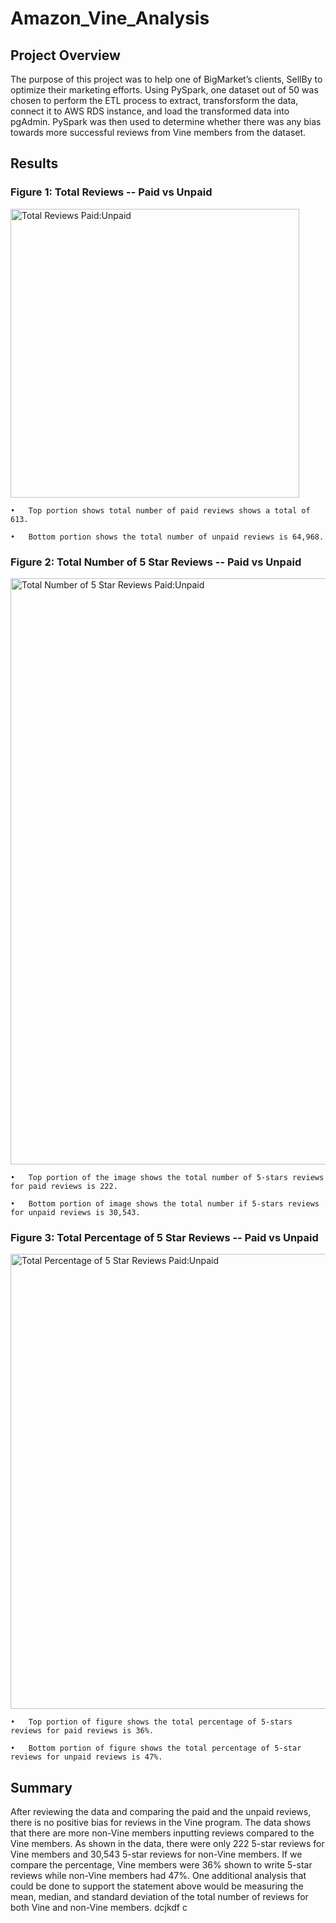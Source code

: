 # Amazon_Vine_Analysis

## Project Overview
The purpose of this project was to help one of BigMarket’s clients, SellBy to optimize their marketing efforts. Using PySpark, one dataset out of 50 was chosen to perform the ETL process to extract, transforsform the data, connect it to AWS RDS instance, and load the transformed data into pgAdmin. PySpark was then used to determine whether there was any bias towards more successful reviews from Vine members from the dataset.

## Results

### Figure 1: Total Reviews -- Paid vs Unpaid
<img width="462" alt="Total Reviews Paid:Unpaid" src="https://user-images.githubusercontent.com/110318652/212209414-7a273a5f-3a2e-44ca-b6a5-8d296f3eba5f.png">

    •	Top portion shows total number of paid reviews shows a total of 613.
   
    •	Bottom portion shows the total number of unpaid reviews is 64,968.


### Figure 2: Total Number of 5 Star Reviews -- Paid vs Unpaid
<img width="938" alt="Total Number of 5 Star Reviews Paid:Unpaid" src="https://user-images.githubusercontent.com/110318652/212209413-93787fc2-c01a-4718-baa5-010b40e30991.png">

    •	Top portion of the image shows the total number of 5-stars reviews for paid reviews is 222.
    
    •	Bottom portion of image shows the total number if 5-stars reviews for unpaid reviews is 30,543.


### Figure 3: Total Percentage of 5 Star Reviews -- Paid vs Unpaid
<img width="728" alt="Total Percentage of 5 Star Reviews Paid:Unpaid" src="https://user-images.githubusercontent.com/110318652/212209411-358661e7-8a83-47a9-97c4-8b74722ce33b.png">

    •	Top portion of figure shows the total percentage of 5-stars reviews for paid reviews is 36%.
    
    •	Bottom portion of figure shows the total percentage of 5-star reviews for unpaid reviews is 47%.
    
    
    
## Summary
After reviewing the data and comparing the paid and the unpaid reviews, there is no positive bias for reviews in the Vine program. The data shows that there are more non-Vine members inputting reviews compared to the Vine members. As shown in the data, there were only 222 5-star reviews for Vine members and 30,543 5-star reviews for non-Vine members. If we compare the percentage, Vine members were 36% shown to write 5-star reviews while non-Vine members had 47%. One additional analysis that could be done to support the statement above would be measuring the mean, median, and standard deviation of the total number of reviews for both Vine and non-Vine members.
dcjkdf c
